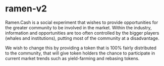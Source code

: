 # ramen-v2
Ramen.Cash is a social experiment that wishes to provide opportunities for the greater community to be involved in the market.
Within the industry, information and opportunities are too often controlled by the bigger players (whales and institutions), putting most of the community at a disadvantage.


We wish to change this by providing a token that is 100% fairly distributed to the community, that will give token holders the chance to participate in current market trends such as yield-farming and rebasing tokens.

